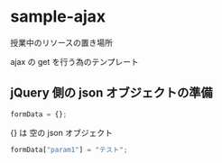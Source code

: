 # sample-ajax
授業中のリソースの置き場所

ajax の get を行う為のテンプレート
## jQuery 側の json オブジェクトの準備
```javascript
formData = {};
```
{} は 空の json オブジェクト
```javascript
formData["param1"] = "テスト";
```
